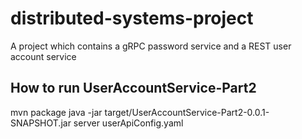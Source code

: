 # distributed-systems-project
A project which contains a gRPC password service and a REST user account service
## How to run UserAccountService-Part2
mvn package
java -jar target/UserAccountService-Part2-0.0.1-SNAPSHOT.jar server userApiConfig.yaml
